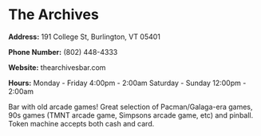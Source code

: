 # The Archives

**Address:** 191 College St, Burlington, VT 05401

**Phone Number:** (802) 448-4333

**Website:** thearchivesbar.com

**Hours:** Monday - Friday 4:00pm - 2:00am
           Saturday - Sunday 12:00pm - 2:00am

Bar with old arcade games! Great selection of Pacman/Galaga-era games, 90s games (TMNT arcade game, Simpsons arcade game, etc) and pinball. Token machine accepts both cash and card.